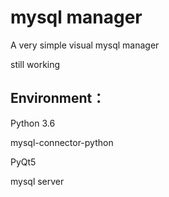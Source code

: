 # mysql manager
A very simple visual mysql manager

still working


## Environment：

Python 3.6

mysql-connector-python

PyQt5

mysql server
